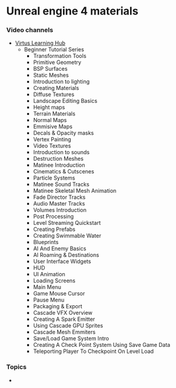 # Unreal engine 4 materials

### Video channels

* [Virtus Learning Hub](https://www.youtube.com/user/VirtusEdu)  
    * Beginner Tutorial Series
        * Transformation Tools
        * Primitive Geometry
        * BSP Surfaces
        * Static Meshes
        * Introduction to lighting 
        * Creating Materials 
        * Diffuse Textures
        * Landscape Editing Basics 
        * Height maps
        * Terrain Materials
        * Normal Maps
        * Emmisive Maps
        * Decals & Opacity masks
        * Vertex Painting
        * Video Textures
        * Introduction to sounds
        * Destruction Meshes
        * Matinee Introduction
        * Cinematics & Cutscenes
        * Particle Systems
        * Matinee Sound Tracks
        * Matinee Skeletal Mesh Animation
        * Fade Director Tracks
        * Audio Master Tracks
        * Volumes Introduction
        * Post Processing
        * Level Streaming Quickstart
        * Creating Prefabs
        * Creating Swimmable Water
        * Blueprints
        * AI And Enemy Basics
        * AI Roaming & Destinations
        * User Interface Widgets
        * HUD
        * UI Animation
        * Loading Screens
        * Main Menu
        * Game Mouse Cursor
        * Pause Menu
        * Packaging & Export
        * Cascade VFX Overview
        * Creating A Spark Emitter
        * Using Cascade GPU Sprites
        * Cascade Mesh Emmiters
        * Save/Load Game System Intro
        * Creating A Check Point System Using Save Game Data
        * Teleporting Player To Checkpoint On Level Load

### Topics

*
